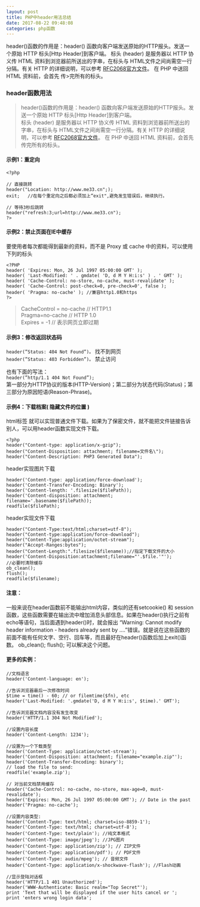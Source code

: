 ```yaml
---
layout: post
title: PHP中header用法总结
date: 2017-08-22 09:48:08
categories: php函数
---
```



header()函数的作用是：header() 函数向客户端发送原始的HTTP报头。发送一个原始 HTTP 标头[Http Header]到客户端。
标头 (header) 是服务器以 HTTP 协义传 HTML 资料到浏览器前所送出的字串，在标头与 HTML文件之间尚需空一行分隔。有关 HTTP 的详细说明，可以参考 [RFC2068官方文件](//www.w3.org/Protocols/rfc2068/rfc2068)。 在 PHP 中送回 HTML 资料前，会首先 传>完所有的标头。
<!-- excerpt -->

### header函数用法

>header()函数的作用是：header() 函数向客户端发送原始的HTTP报头。发送一个原始 HTTP 标头[Http Header]到客户端。  
标头 (header) 是服务器以 HTTP 协义传 HTML 资料到浏览器前所送出的字串，在标头与 HTML文件之间尚需空一行分隔。有关 HTTP 的详细说明，可以参考 [RFC2068官方文件](//www.w3.org/Protocols/rfc2068/rfc2068)。 在 PHP 中送回 HTML 资料前，会首先 传完所有的标头。  


#### 示例1：重定向
```
<?php

// 直接跳转
header("Location: http://www.me33.cn";);
exit;   //在每个重定向之后都必须加上“exit",避免发生错误后，继续执行。

// 等待3秒后跳转
header("refresh:3;url=http://www.me33.cn");
?>
```

#### 示例2：禁止页面在IE中缓存
要使用者每次都能得到最新的资料，而不是 Proxy 或 cache 中的资料，可以使用下列的标头
```
<?PHP
header( 'Expires: Mon, 26 Jul 1997 05:00:00 GMT' );
header( 'Last-Modified: ' . gmdate( 'D, d M Y H:i:s' ) . ' GMT' );
header( 'Cache-Control: no-store, no-cache, must-revalidate' );
header( 'Cache-Control: post-check=0, pre-check=0', false );
header( 'Pragma: no-cache' ); //兼容http1.0和https
?>
```
>CacheControl = no-cache  // HTTP1.1  
Pragma=no-cache  // HTTP 1.0  
Expires = -1  // 表示网页立即过期  

#### 示例3：修改返回状态码
`header(”Status: 404 Not Found”)。`   找不到网页  
`header(”Status: 403 Forbidden”)。`  禁止访问  

也有下面的写法：  
`header(”http/1.1 404 Not Found”);`  
第一部分为HTTP协议的版本(HTTP-Version)；第二部分为状态代码(Status)；第三部分为原因短语(Reason-Phrase)。

#### 示例4：下载档案( 隐藏文件的位置 )

html标签 就可以实现普通文件下载。如果为了保密文件，就不能把文件链接告诉别人，可以用header函数实现文件下载。
```
<?php
header("Content-type: application/x-gzip");
header("Content-Disposition: attachment; filename=文件名\");
header("Content-Description: PHP3 Generated Data");
```
header实现图片下载
```
header('Content-type: application/force-download');
header('Content-Transfer-Encoding: Binary');
header('Content-length: '.filesize($filePath));
header('Content-disposition: attachment; filename='.basename($filePath));
readfile($filePath);
```
header实现文件下载  
```
header("Content-Type:text/html;charset=utf-8");
header("Content-type:application/force-download");
header("Content-Type:application/octet-stream");
header("Accept-Ranges:bytes");
header("Content-Length:".filesize($filename));//指定下载文件的大小
header('Content-Disposition:attachment;filename="'.$file.'"');
//必要时清除缓存
ob_clean();
flush();
readfile($filename);
```

#### 注意：
一般来说在header函数前不能输出html内容，类似的还有setcookie() 和 session 函数，这些函数需要在输出流中增加消息头部信息。如果在header()执行之前有echo等语句，当后面遇到header()时，就会报出 “Warning: Cannot modify header information - headers already sent by ….”错误。就是说在这些函数的前面不能有任何文字、空行、回车等，而且最好在header()函数后加上exit()函数。
ob_clean();
flush(); 可以解决这个问题。


#### 更多的实例：
```
//文档语言
header('Content-language: en');

//告诉浏览器最后一次修改时间
$time = time() - 60; // or filemtime($fn), etc
header('Last-Modified: '.gmdate('D, d M Y H:i:s', $time).' GMT');

//告诉浏览器文档内容没有发生改变
header('HTTP/1.1 304 Not Modified');

//设置内容长度
header('Content-Length: 1234');

//设置为一个下载类型
header('Content-Type: application/octet-stream');
header('Content-Disposition: attachment; filename="example.zip"');
header('Content-Transfer-Encoding: binary');
// load the file to send:
readfile('example.zip');

// 对当前文档禁用缓存
header('Cache-Control: no-cache, no-store, max-age=0, must-revalidate');
header('Expires: Mon, 26 Jul 1997 05:00:00 GMT'); // Date in the past
header('Pragma: no-cache');

//设置内容类型:
header('Content-Type: text/html; charset=iso-8859-1');
header('Content-Type: text/html; charset=utf-8');
header('Content-Type: text/plain'); //纯文本格式
header('Content-Type: image/jpeg'); //JPG图片
header('Content-Type: application/zip'); // ZIP文件
header('Content-Type: application/pdf'); // PDF文件
header('Content-Type: audio/mpeg'); // 音频文件
header('Content-Type: application/x-shockwave-flash'); //Flash动画

//显示登陆对话框
header('HTTP/1.1 401 Unauthorized');
header('WWW-Authenticate: Basic realm="Top Secret"');
print 'Text that will be displayed if the user hits cancel or ';
print 'enters wrong login data';

```

